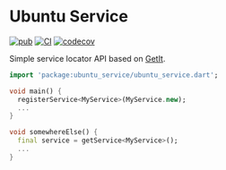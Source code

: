 # Ubuntu Service

[![pub](https://img.shields.io/pub/v/ubuntu_service.svg)](https://pub.dev/packages/ubuntu_service)
[![CI](https://github.com/ubuntu-flutter-community/ubuntu_service/workflows/Tests/badge.svg)](https://github.com/ubuntu-flutter-community/ubuntu_service/actions/workflows/tests.yaml)
[![codecov](https://codecov.io/gh/ubuntu-flutter-community/ubuntu_service/branch/main/graph/badge.svg)](https://codecov.io/gh/ubuntu-flutter-community/ubuntu_service)

Simple service locator API based on [GetIt](https://pub.dev/packages/get_it).

```dart
import 'package:ubuntu_service/ubuntu_service.dart';

void main() {
  registerService<MyService>(MyService.new);
  ...
}

void somewhereElse() {
  final service = getService<MyService>();
  ...
}
```
